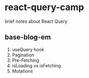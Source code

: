 # react-query-camp
brief notes about React Query

## base-blog-em
1. useQuery hook
2. Pagination
3. Pre-Fetching
4. isLoading vs isFetching
5. Mutations
